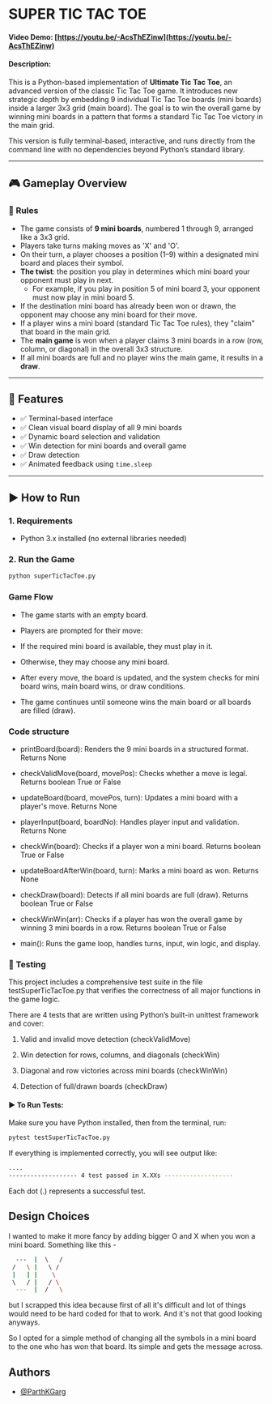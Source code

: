  # SUPER TIC TAC TOE
#### Video Demo:  [https://youtu.be/-AcsThEZinw](https://youtu.be/-AcsThEZinw)
#### Description:
This is a Python-based implementation of **Ultimate Tic Tac Toe**, an advanced version of the classic Tic Tac Toe game. It introduces new strategic depth by embedding 9 individual Tic Tac Toe boards (mini boards) inside a larger 3x3 grid (main board). The goal is to win the overall game by winning mini boards in a pattern that forms a standard Tic Tac Toe victory in the main grid.

This version is fully terminal-based, interactive, and runs directly from the command line with no dependencies beyond Python’s standard library.

---
## 🎮 Gameplay Overview

### 🧩 Rules

- The game consists of **9 mini boards**, numbered 1 through 9, arranged like a 3x3 grid.
- Players take turns making moves as 'X' and 'O'.
- On their turn, a player chooses a position (1–9) within a designated mini board and places their symbol.
- **The twist**: the position you play in determines which mini board your opponent must play in next.
  - For example, if you play in position 5 of mini board 3, your opponent must now play in mini board 5.
- If the destination mini board has already been won or drawn, the opponent may choose any mini board for their move.
- If a player wins a mini board (standard Tic Tac Toe rules), they "claim" that board in the main grid.
- The **main game** is won when a player claims 3 mini boards in a row (row, column, or diagonal) in the overall 3x3 structure.
- If all mini boards are full and no player wins the main game, it results in a **draw**.

---

## 🧪 Features

- ✅ Terminal-based interface
- ✅ Clean visual board display of all 9 mini boards
- ✅ Dynamic board selection and validation
- ✅ Win detection for mini boards and overall game
- ✅ Draw detection
- ✅ Animated feedback using `time.sleep`

---
## ▶️ How to Run

### 1. Requirements

- Python 3.x installed (no external libraries needed)

### 2. Run the Game

```bash
python superTicTacToe.py
```

### Game Flow
- The game starts with an empty board.

- Players are prompted for their move:

- If the required mini board is available, they must play in it.

- Otherwise, they may choose any mini board.

- After every move, the board is updated, and the system checks for mini board wins, main board wins, or draw conditions.

- The game continues until someone wins the main board or all boards are filled (draw).

### Code structure
- printBoard(board): Renders the 9 mini boards in a structured format. Returns None

- checkValidMove(board, movePos): Checks whether a move is legal. Returns boolean True or False

- updateBoard(board, movePos, turn): Updates a mini board with a player's move. Returns None

- playerInput(board, boardNo): Handles player input and validation. Returns None

- checkWin(board): Checks if a player won a mini board. Returns boolean True or False

- updateBoardAfterWin(board, turn): Marks a mini board as won. Returns None

- checkDraw(board): Detects if all mini boards are full (draw). Returns boolean True or False

- checkWinWin(arr): Checks if a player has won the overall game by winning 3 mini boards in a row. Returns boolean True or False

- main(): Runs the game loop, handles turns, input, win logic, and display.

### 🧪 Testing
This project includes a comprehensive test suite in the file testSuperTicTacToe.py that verifies the correctness of all major functions in the game logic.

There are 4 tests that are written using Python’s built-in unittest framework and cover:

1) Valid and invalid move detection (checkValidMove)

2) Win detection for rows, columns, and diagonals (checkWin)

3) Diagonal and row victories across mini boards (checkWinWin)

4) Detection of full/drawn boards (checkDraw)

#### ▶️ To Run Tests:
Make sure you have Python installed, then from the terminal, run:
```bash
pytest testSuperTicTacToe.py
```
If everything is implemented correctly, you will see output like:
```bash
....
------------------- 4 test passed in X.XXs -------------------
```

Each dot (.) represents a successful test.

## Design Choices

I wanted to make it more fancy by adding bigger O and X when you won a mini board.
Something like this -
```bash
  ---  |  \   /
 /   \ |   \ /
 |   | |    \
 \   / |   / \
  ---  |  /   \
```
but I scrapped this idea because first of all it's difficult and lot of things would need to be hard coded for that to work. And it's not that good looking anyways.

 So I opted for a simple method of changing all the symbols in a mini board to the one who has won that board. Its simple and gets the message across.
## Authors

- [@ParthKGarg](https://www.github.com/ParthKGarg)

